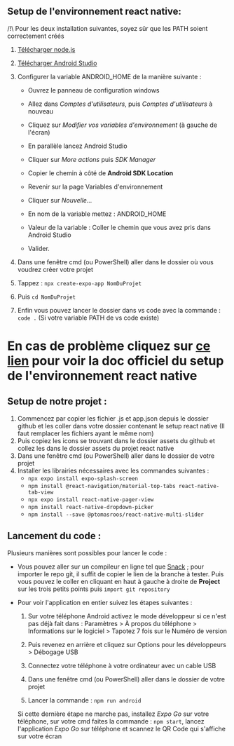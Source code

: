 ## Setup de l'environnement react native: 

/!\ Pour les deux installation suivantes, soyez sûr que les PATH soient correctement créés
1. [Télécharger node.js](https://nodejs.org/en/download/)
2. [Télécharger Android Studio](https://developer.android.com/studio)

3. Configurer la variable ANDROID_HOME de la manière suivante :
    - Ouvrez le panneau de configuration windows
    - Allez dans *Comptes d'utilisateurs*, puis *Comptes d'utilisateurs* à nouveau 
    - Cliquez sur *Modifier vos variables d'environnement* (à gauche de l'écran)

    - En parallèle lancez Android Studio
    - Cliquer sur *More actions* puis *SDK Manager*
    - Copier le chemin à côté de **Android SDK Location**
    
    - Revenir sur la page Variables d'environnement
    - Cliquer sur *Nouvelle...* 
    - En nom de la variable mettez : ANDROID_HOME
    - Valeur de la variable : Coller le chemin que vous avez pris dans Android Studio
    - Valider.

4. Dans une fenêtre cmd (ou PowerShell) aller dans le dossier où vous voudrez créer votre projet
5. Tappez : `npx create-expo-app NomDuProjet`
6. Puis `cd NomDuProjet`
7. Enfin vous pouvez lancer le dossier dans vs code avec la commande : `code .` (Si votre variable PATH de vs code existe)

# En cas de problème cliquez sur [ce lien](https://reactnative.dev/docs/environment-setup) pour voir la doc officiel du setup de l'environnement react native

## Setup de notre projet :

1. Commencez par copier les fichier .js et app.json depuis le dossier github et les coller dans votre dossier contenant le setup react native (Il faut remplacer les fichiers ayant le même nom)
2. Puis copiez les icons se trouvant dans le dossier assets du github et collez les dans le dossier assets du projet react native
3. Dans une fenêtre cmd (ou PowerShell) aller dans le dossier de votre projet
4. Installer les librairies nécessaires avec les commandes suivantes : 
    - `npx expo install expo-splash-screen`
    - `npm install @react-navigation/material-top-tabs react-native-tab-view`
    - `npx expo install react-native-pager-view`
    - `npm install react-native-dropdown-picker`
    - `npm install --save @ptomasroos/react-native-multi-slider`

## Lancement du code : 

Plusieurs manières sont possibles pour lancer le code : 
- Vous pouvez aller sur un compileur en ligne tel que [Snack](https://snack.expo.dev/) ; pour importer le repo git, il suffit de copier le lien de la branche à tester. Puis vous pouvez le coller en cliquant en haut à gauche à droite de **Project** sur les trois petits points puis `import git repository`

- Pour voir l'application en entier suivez les étapes suivantes : 
    1. Sur votre téléphone Android activez le mode développeur si ce n'est pas déjà fait dans : Paramètres > À propos du téléphone > Informations sur le logiciel > Tapotez 7 fois sur le Numéro de version
    2. Puis revenez en arrière et cliquez sur Options pour les développeurs > Débogage USB

    3. Connectez votre téléphone à votre ordinateur avec un cable USB
    4. Dans une fenêtre cmd (ou PowerShell) aller dans le dossier de votre projet
    5. Lancer la commande : `npm run android`

    Si cette dernière étape ne marche pas, installez *Expo Go* sur votre téléphone, sur votre cmd faites la commande : `npm start`, lancez l'application *Expo Go* sur téléphone et scannez le QR Code qui s'affiche sur votre écran






